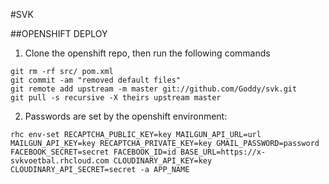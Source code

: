#SVK

##OPENSHIFT DEPLOY

1. Clone the openshift repo, then run the following commands
```
git rm -rf src/ pom.xml
git commit -am "removed default files"
git remote add upstream -m master git://github.com/Goddy/svk.git
git pull -s recursive -X theirs upstream master
```

2. Passwords are set by the openshift environment:
```
rhc env-set RECAPTCHA_PUBLIC_KEY=key MAILGUN_API_URL=url MAILGUN_API_KEY=key RECAPTCHA_PRIVATE_KEY=key GMAIL_PASSWORD=password FACEBOOK_SECRET=secret FACEBOOK_ID=id BASE_URL=https://x-svkvoetbal.rhcloud.com CLOUDINARY_API_KEY=key CLOUDINARY_API_SECRET=secret -a APP_NAME
```
